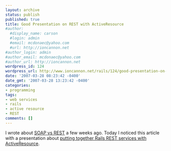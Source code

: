 ```yaml
---
layout: archive
status: publish
published: true
title: Good Presentation on REST with ActiveResource
#author:
  #display_name: carson
  #login: admin
  #email: mcdonaec@yahoo.com
  #url: http://ioncannon.net
#author_login: admin
#author_email: mcdonaec@yahoo.com
#author_url: http://ioncannon.net
wordpress_id: 124
wordpress_url: http://www.ioncannon.net/rails/124/good-presentation-on-rest-with-activeresource/
date: '2007-03-28 08:23:42 -0400'
date_gmt: '2007-03-28 13:23:42 -0400'
categories:
- programming
tags:
- web services
- rails
- active resource
- REST
comments: []
---
```

I wrote about <a href="http://www.ioncannon.net/web-services/117/soap-vs-rest/">SOAP vs REST</a> a few weeks ago. Today I noticed this article with a presentation about <a href="http://ryandaigle.com/articles/2007/3/14/rest-activeresource">putting together Rails REST services with ActiveResource</a>.



